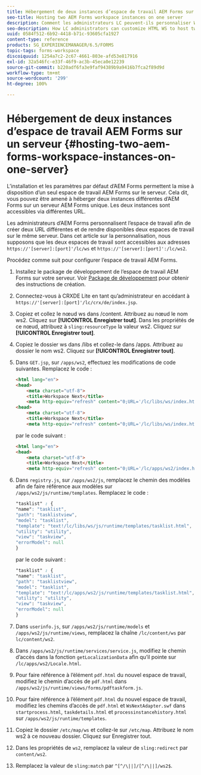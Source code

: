 ```yaml
---
title: Hébergement de deux instances d’espace de travail AEM Forms sur un serveur
seo-title: Hosting two AEM Forms workspace instances on one server
description: Comment les administrateurs LC peuvent-ils personnaliser WS HTML pour l’hébergement de deux instances sur un serveur unique accessible via différentes URL ?
seo-description: How LC administrators can customize HTML WS to host two instances on a single server accessible via different URLs.
uuid: 0584f512-6b92-4418-b71c-93605cfa1927
content-type: reference
products: SG_EXPERIENCEMANAGER/6.5/FORMS
topic-tags: forms-workspace
discoiquuid: 1254a7c2-2c67-4661-803e-afd53e817916
exl-id: 32a546fc-e33f-46f9-ac3b-45eca0e12239
source-git-commit: b220adf6fa3e9faf94389b9a9416b7fca2f89d9d
workflow-type: tm+mt
source-wordcount: '299'
ht-degree: 100%

---
```


# Hébergement de deux instances d’espace de travail AEM Forms sur un serveur {#hosting-two-aem-forms-workspace-instances-on-one-server}

L’installation et les paramètres par défaut d’AEM Forms permettent la mise à disposition d’un seul espace de travail AEM Forms sur le serveur. Cela dit, vous pouvez être amené à héberger deux instances différentes d’AEM Forms sur un serveur AEM Forms unique. Les deux instances sont accessibles via différentes URL.

Les administrateurs d’AEM Forms personnalisent l’espace de travail afin de créer deux URL différentes et de rendre disponibles deux espaces de travail sur le même serveur. Dans cet article sur la personnalisation, nous supposons que les deux espaces de travail sont accessibles aux adresses `https://'[server]:[port]'/lc/ws` et `https://'[server]:[port]':/lc/ws2`.

Procédez comme suit pour configurer l’espace de travail AEM Forms.

1. Installez le package de développement de l’espace de travail AEM Forms sur votre serveur. Voir [Package de développement](/help/forms/using/introduction-customizing-html-workspace.md#p-crx-package-p) pour obtenir des instructions de création.
1. Connectez-vous à CRXDE Lite en tant qu’administrateur en accédant à `https://'[server]:[port]'/lc/crx/de/index.jsp`.
1. Copiez et collez le nœud ws dans /content. Attribuez au nœud le nom ws2. Cliquez sur **[!UICONTROL Enregistrer tout]**. Dans les propriétés de ce nœud, attribuez à `sling:resourceType` la valeur ws2. Cliquez sur **[!UICONTROL Enregistrer tout]**. 

1. Copiez le dossier ws dans /libs et collez-le dans /apps. Attribuez au dossier le nom ws2. Cliquez sur **[!UICONTROL Enregistrer tout]**. 
1. Dans `GET.jsp`, sur `/apps/ws2`, effectuez les modifications de code suivantes. Remplacez le code :

   ```html
   <html lang="en">
   <head>
       <meta charset="utf-8">
       <title>Workspace Next</title>
       <meta http-equiv="refresh" content="0;URL='/lc/libs/ws/index.html'" /><html lang="en">
   <head>
       <meta charset="utf-8">
       <title>Workspace Next</title>
       <meta http-equiv="refresh" content="0;URL='/lc/libs/ws/index.html'" />
   ```

   par le code suivant :

   ```html
   <html lang="en">
   <head>
       <meta charset="utf-8">
       <title>Workspace Next</title>
       <meta http-equiv="refresh" content="0;URL='/lc/apps/ws2/index.html'" />
   ```

1. Dans `registry.js`, sur `/apps/ws2/js`, remplacez le chemin des modèles afin de faire référence aux modèles sur `/apps/ws2/js/runtime/templates`. Remplacez le code :

   ```css
   "tasklist" : {
   "name": "tasklist",
   "path": "tasklistview",
   "model": "tasklist",
   "template": "text!/lc/libs/ws/js/runtime/templates/tasklist.html",
   "utility": "utility",
   "view": "taskview",
   "errorModel": null
   }
   ```

   par le code suivant :

   ```css
   "tasklist" : {
   "name": "tasklist",
   "path": "tasklistview",
   "model": "tasklist",
   "template": "text!/lc/apps/ws2/js/runtime/templates/tasklist.html",
   "utility": "utility",
   "view": "taskview",
   "errorModel": null
   }
   ```

1. Dans `userinfo.js`, sur `/apps/ws2/js/runtime/models` et `/apps/ws2/js/runtime/views`, remplacez la chaîne `/lc/content/ws` par `lc/content/ws2`.

1. Dans `/apps/ws2/js/runtime/services/service.js`, modifiez le chemin d’accès dans la fonction `getLocalizationData` afin qu’il pointe sur `/lc/apps/ws2/Locale.html`.

1. Pour faire référence à l’élément `pdf.html` du nouvel espace de travail, modifiez le chemin d’accès de `pdf.html` dans `/apps/ws2/js/runtime/views/forms/pdftaskform.js`.

1. Pour faire référence à l’élément `pdf.html` du nouvel espace de travail, modifiez les chemins d’accès de `pdf.html` et `WsNextAdapter.swf` dans `startprocess.html`, `taskdetails.html` et `processinstancehistory.html` sur `/apps/ws2/js/runtime/templates`.

1. Copiez le dossier `/etc/map/ws` et collez-le sur `/etc/map`. Attribuez le nom ws2 à ce nouveau dossier. Cliquez sur Enregistrer tout.

1. Dans les propriétés de `ws2`, remplacez la valeur de `sling:redirect` par `content/ws2`.

1. Remplacez la valeur de `sling:match` par `^[^/\||]/[^/\||]/ws2$`.
